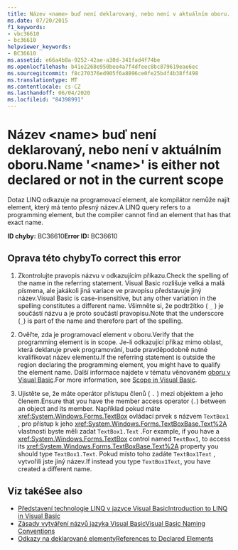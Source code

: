 ```yaml
---
title: Název <name> buď není deklarovaný, nebo není v aktuálním oboru.
ms.date: 07/20/2015
f1_keywords:
- vbc36610
- bc36610
helpviewer_keywords:
- BC36610
ms.assetid: e66a4b8a-9252-42ae-a30d-341fad4f74be
ms.openlocfilehash: b41e2268e950bee4a7f4dfeec8bc879619eae6ec
ms.sourcegitcommit: f8c270376ed905f6a8896ce0fe25b4f4b38ff498
ms.translationtype: MT
ms.contentlocale: cs-CZ
ms.lasthandoff: 06/04/2020
ms.locfileid: "84398991"
---
```

# <a name="name-name-is-either-not-declared-or-not-in-the-current-scope"></a><span data-ttu-id="0b67f-102">Název \<name> buď není deklarovaný, nebo není v aktuálním oboru.</span><span class="sxs-lookup"><span data-stu-id="0b67f-102">Name '\<name>' is either not declared or not in the current scope</span></span>
<span data-ttu-id="0b67f-103">Dotaz LINQ odkazuje na programovací element, ale kompilátor nemůže najít element, který má tento přesný název.</span><span class="sxs-lookup"><span data-stu-id="0b67f-103">A LINQ query refers to a programming element, but the compiler cannot find an element that has that exact name.</span></span>  
  
 <span data-ttu-id="0b67f-104">**ID chyby:** BC36610</span><span class="sxs-lookup"><span data-stu-id="0b67f-104">**Error ID:** BC36610</span></span>  
  
## <a name="to-correct-this-error"></a><span data-ttu-id="0b67f-105">Oprava této chyby</span><span class="sxs-lookup"><span data-stu-id="0b67f-105">To correct this error</span></span>  
  
1. <span data-ttu-id="0b67f-106">Zkontrolujte pravopis názvu v odkazujícím příkazu.</span><span class="sxs-lookup"><span data-stu-id="0b67f-106">Check the spelling of the name in the referring statement.</span></span> <span data-ttu-id="0b67f-107">Visual Basic rozlišuje velká a malá písmena, ale jakákoli jiná variace ve pravopisu představuje jiný název.</span><span class="sxs-lookup"><span data-stu-id="0b67f-107">Visual Basic is case-insensitive, but any other variation in the spelling constitutes a different name.</span></span> <span data-ttu-id="0b67f-108">Všimněte si, že podtržítko ( `_` ) je součástí názvu a je proto součástí pravopisu.</span><span class="sxs-lookup"><span data-stu-id="0b67f-108">Note that the underscore (`_`) is part of the name and therefore part of the spelling.</span></span>  
  
2. <span data-ttu-id="0b67f-109">Ověřte, zda je programovací element v oboru.</span><span class="sxs-lookup"><span data-stu-id="0b67f-109">Verify that the programming element is in scope.</span></span> <span data-ttu-id="0b67f-110">Je-li odkazující příkaz mimo oblast, která deklaruje prvek programování, bude pravděpodobně nutné kvalifikovat název elementu.</span><span class="sxs-lookup"><span data-stu-id="0b67f-110">If the referring statement is outside the region declaring the programming element, you might have to qualify the element name.</span></span> <span data-ttu-id="0b67f-111">Další informace najdete v tématu věnovaném [oboru v Visual Basic](../programming-guide/language-features/declared-elements/scope.md).</span><span class="sxs-lookup"><span data-stu-id="0b67f-111">For more information, see [Scope in Visual Basic](../programming-guide/language-features/declared-elements/scope.md).</span></span>  
  
3. <span data-ttu-id="0b67f-112">Ujistěte se, že máte operátor přístupu členů ( `.` ) mezi objektem a jeho členem.</span><span class="sxs-lookup"><span data-stu-id="0b67f-112">Ensure that you have the member access operator (`.`) between an object and its member.</span></span> <span data-ttu-id="0b67f-113">Například pokud máte <xref:System.Windows.Forms.TextBox> ovládací prvek s názvem `TextBox1` , pro přístup k jeho <xref:System.Windows.Forms.TextBoxBase.Text%2A> vlastnosti byste měli zadat `TextBox1.Text` .</span><span class="sxs-lookup"><span data-stu-id="0b67f-113">For example, if you have a <xref:System.Windows.Forms.TextBox> control named `TextBox1`, to access its <xref:System.Windows.Forms.TextBoxBase.Text%2A> property you should type `TextBox1.Text`.</span></span> <span data-ttu-id="0b67f-114">Pokud místo toho zadáte `TextBox1Text` , vytvořili jste jiný název.</span><span class="sxs-lookup"><span data-stu-id="0b67f-114">If instead you type `TextBox1Text`, you have created a different name.</span></span>  
  
## <a name="see-also"></a><span data-ttu-id="0b67f-115">Viz také</span><span class="sxs-lookup"><span data-stu-id="0b67f-115">See also</span></span>

- [<span data-ttu-id="0b67f-116">Představení technologie LINQ v jazyce Visual Basic</span><span class="sxs-lookup"><span data-stu-id="0b67f-116">Introduction to LINQ in Visual Basic</span></span>](../programming-guide/language-features/linq/introduction-to-linq.md)
- [<span data-ttu-id="0b67f-117">Zásady vytváření názvů jazyka Visual Basic</span><span class="sxs-lookup"><span data-stu-id="0b67f-117">Visual Basic Naming Conventions</span></span>](../programming-guide/program-structure/naming-conventions.md)
- [<span data-ttu-id="0b67f-118">Odkazy na deklarované elementy</span><span class="sxs-lookup"><span data-stu-id="0b67f-118">References to Declared Elements</span></span>](../programming-guide/language-features/declared-elements/references-to-declared-elements.md)

